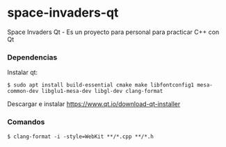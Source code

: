 # space-invaders-qt
Space Invaders Qt - Es un proyecto para personal para practicar C++ con Qt

### Dependencias

Instalar qt:
```
$ sudo apt install build-essential cmake make libfontconfig1 mesa-common-dev libglu1-mesa-dev libgl-dev clang-format
```

Descargar e instalar https://www.qt.io/download-qt-installer


### Comandos

```
$ clang-format -i -style=WebKit **/*.cpp **/*.h
```
